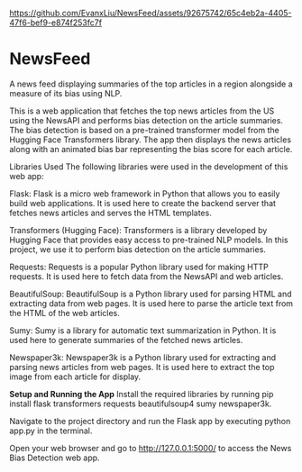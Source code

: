 

https://github.com/EvanxLiu/NewsFeed/assets/92675742/65c4eb2a-4405-47f6-bef9-e874f253fc7f

# NewsFeed
A news feed displaying summaries of the top articles in a region alongside a measure of its bias using NLP. 

This is a web application that fetches the top news articles from the US using the NewsAPI and performs bias detection on the article summaries. The bias detection is based on a pre-trained transformer model from the Hugging Face Transformers library. The app then displays the news articles along with an animated bias bar representing the bias score for each article.

Libraries Used
The following libraries were used in the development of this web app:

Flask: Flask is a micro web framework in Python that allows you to easily build web applications. It is used here to create the backend server that fetches news articles and serves the HTML templates.

Transformers (Hugging Face): Transformers is a library developed by Hugging Face that provides easy access to pre-trained NLP models. In this project, we use it to perform bias detection on the article summaries.

Requests: Requests is a popular Python library used for making HTTP requests. It is used here to fetch data from the NewsAPI and web articles.

BeautifulSoup: BeautifulSoup is a Python library used for parsing HTML and extracting data from web pages. It is used here to parse the article text from the HTML of the web articles.

Sumy: Sumy is a library for automatic text summarization in Python. It is used here to generate summaries of the fetched news articles.

Newspaper3k: Newspaper3k is a Python library used for extracting and parsing news articles from web pages. It is used here to extract the top image from each article for display.

**Setup and Running the App**
Install the required libraries by running pip install flask transformers requests beautifulsoup4 sumy newspaper3k.

Navigate to the project directory and run the Flask app by executing python app.py in the terminal.

Open your web browser and go to http://127.0.0.1:5000/ to access the News Bias Detection web app.

